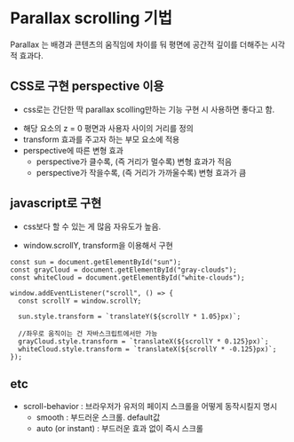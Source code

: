 # Parallax scrolling 기법

Parallax 는 배경과 콘텐츠의 움직임에 차이를 둬 평면에 공간적 깊이를 더해주는 시각적 효과다.

## CSS로 구현 perspective 이용

- css로는 간단한 딱 parallax scolling만하는 기능 구현 시 사용하면 좋다고 함.

* 해당 요소의 z = 0 평면과 사용자 사이의 거리를 정의
* transform 효과를 주고자 하는 부모 요소에 적용
* perspective에 따른 변형 효과
  - perspective가 클수록, (즉 거리가 멀수록) 변형 효과가 적음
  - perspective가 작을수록, (즉 거리가 가까울수록) 변형 효과가 큼

## javascript로 구현

- css보다 할 수 있는 게 많음 자유도가 높음.

* window.scrollY, transform을 이용해서 구현

```
const sun = document.getElementById("sun");
const grayCloud = document.getElementById("gray-clouds");
const whiteCloud = document.getElementById("white-clouds");

window.addEventListener("scroll", () => {
  const scrollY = window.scrollY;

  sun.style.transform = `translateY(${scrollY * 1.05}px)`;

  //좌우로 움직이는 건 자바스크립트에서만 가능
  grayCloud.style.transform = `translateX(${scrollY * 0.125}px)`;
  whiteCloud.style.transform = `translateX(${scrollY * -0.125}px)`;
});

```

## etc

- scroll-behavior : 브라우저가 유저의 페이지 스크롤을 어떻게 동작시킬지 명시
  - smooth : 부드러운 스크롤. default값
  - auto (or instant) : 부드러운 효과 없이 즉시 스크롤
